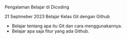 Pengalaman Belajar di Dicoding

21 Septmeber 2023
Belajar Kelas Git dengan Github
* Belajar tentang apa itu Git dan cara menggunakannya.
* Belajar apa saja fitur yang ada Github.
